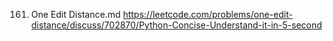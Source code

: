 161. One Edit Distance.md
	https://leetcode.com/problems/one-edit-distance/discuss/702870/Python-Concise-Understand-it-in-5-second

